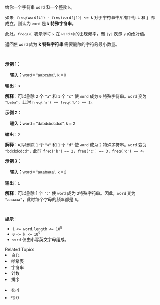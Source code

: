 <p>给你一个字符串 <code>word</code> 和一个整数 <code>k</code>。</p>

<p>如果&nbsp;<code>|freq(word[i]) - freq(word[j])| &lt;= k</code> 对于字符串中所有下标 <code>i</code> 和 <code>j</code>&nbsp; 都成立，则认为 <code>word</code> 是 <strong>k 特殊字符串</strong>。</p>

<p>此处，<code>freq(x)</code> 表示字符 <code>x</code> 在 <code>word</code> 中的<span data-keyword="frequency-letter">出现频率</span>，而 <code>|y|</code> 表示 <code>y</code> 的绝对值。</p>

<p>返回使 <code>word</code> 成为 <strong>k 特殊字符串</strong> 需要删除的字符的最小数量。</p>

<p>&nbsp;</p>

<p><strong class="example">示例 1：</strong></p>

<div class="example-block" style="border-color: var(--border-tertiary); border-left-width: 2px; color: var(--text-secondary); font-size: .875rem; margin-bottom: 1rem; margin-top: 1rem; overflow: visible; padding-left: 1rem;"> 
 <p><strong>输入：</strong><span class="example-io" style="font-family: Menlo,sans-serif; font-size: 0.85rem;">word = "aabcaba", k = 0</span></p> 
</div>

<p><strong>输出：</strong><span class="example-io" style="font-family: Menlo,sans-serif; font-size: 0.85rem;">3</span></p>

<p><strong>解释：</strong>可以删除 <code>2</code> 个 <code>"a"</code> 和 <code>1</code> 个 <code>"c"</code> 使 <code>word</code> 成为 <code>0</code> 特殊字符串。<code>word</code> 变为 <code>"baba"</code>，此时 <code>freq('a') == freq('b') == 2</code>。</p>

<p><strong class="example">示例 2：</strong></p>

<div class="example-block" style="border-color: var(--border-tertiary); border-left-width: 2px; color: var(--text-secondary); font-size: .875rem; margin-bottom: 1rem; margin-top: 1rem; overflow: visible; padding-left: 1rem;"> 
 <p><strong>输入：</strong><span class="example-io" style="font-family: Menlo,sans-serif; font-size: 0.85rem;">word = "dabdcbdcdcd", k = 2</span></p> 
</div>

<p><strong>输出：</strong><span class="example-io" style="font-family: Menlo,sans-serif; font-size: 0.85rem;">2</span></p>

<p><strong>解释：</strong>可以删除 <code>1</code> 个 <code>"a"</code> 和 <code>1</code> 个 <code>"d"</code> 使 <code>word</code> 成为 <code>2</code> 特殊字符串。<code>word</code> 变为 <code>"bdcbdcdcd"</code>，此时 <code>freq('b') == 2</code>，<code>freq('c') == 3</code>，<code>freq('d') == 4</code>。</p>

<p><strong class="example">示例 3：</strong></p>

<div class="example-block" style="border-color: var(--border-tertiary); border-left-width: 2px; color: var(--text-secondary); font-size: .875rem; margin-bottom: 1rem; margin-top: 1rem; overflow: visible; padding-left: 1rem;"> 
 <p><strong>输入：</strong><span class="example-io" style="font-family: Menlo,sans-serif; font-size: 0.85rem;">word = "aaabaaa", k = 2</span></p> 
</div>

<p><strong>输出：</strong><span class="example-io" style="font-family: Menlo,sans-serif; font-size: 0.85rem;">1</span></p>

<p><strong>解释：</strong>可以删除<strong> </strong>1 个 <code>"b"</code> 使 <code>word</code> 成为 <code>2</code>特殊字符串。因此，<code>word</code> 变为 <code>"aaaaaa"</code>，此时每个字母的频率都是 <code>6</code>。</p>

<p>&nbsp;</p>

<p><strong>提示：</strong></p>

<ul> 
 <li><code>1 &lt;= word.length &lt;= 10<sup>5</sup></code></li> 
 <li><code>0 &lt;= k &lt;= 10<sup>5</sup></code></li> 
 <li><code>word</code> 仅由小写英文字母组成。</li> 
</ul>

<div><div>Related Topics</div><div><li>贪心</li><li>哈希表</li><li>字符串</li><li>计数</li><li>排序</li></div></div><br><div><li>👍 4</li><li>👎 0</li></div>